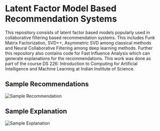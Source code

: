 # Latent Factor Model Based Recommendation Systems

This repository consists of latent factor based models popularly used in collaborative filtering based recommendation systems. This includes Funk Matrix Factorization, SVD++, Asymmetric SVD among classical methods and Neural Collaborative Filtering among deep learning methods. Further this repository also contains code for Fast Influence Analysis which can generate explanations for the recommendations. This work was done as part of the course DS 226: Introduction to Computing for Artificial Intelligence and Machine Learning at Indian Institute of Science.

## Sample Recommendations
![Sample Recommendation](https://github.com/Ashishrout1999/Latent-Factor-Model-Based-Recommendation-Systems/tree/main/Screenshots/Sample_Recommendation.png)

## Sample Explanation
![Sample Explanation](https://github.com/Ashishrout1999/Latent-Factor-Model-Based-Recommendation-Systems/tree/main/Screenshots/Sample_Explanation.png)
